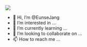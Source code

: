 <img src="https://capsule-render.vercel.app/api?type=wave&color=b5baff&height=150&section=header&text=Welcome%20:)&fontSize=50&fontColor=fffcdd" />



- 👋 Hi, I’m @EunseJang
- 👀 I’m interested in ...
- 🌱 I’m currently learning ...
- 💞️ I’m looking to collaborate on ...
- 📫 How to reach me ...

<!---
EunseJang/EunseJang is a ✨ special ✨ repository because its `README.md` (this file) appears on your GitHub profile.
You can click the Preview link to take a look at your changes.
--->
